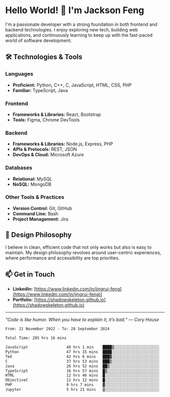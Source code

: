 # Hello World! 👋 I'm Jackson Feng

I'm a passionate developer with a strong foundation in both frontend and backend technologies. I enjoy exploring new tech, building web applications, and continuously learning to keep up with the fast-paced world of software development.

## 🛠 Technologies & Tools

### Languages
- **Proficient:** Python, C++, C, JavaScript, HTML, CSS, PHP
- **Familiar:** TypeScript, Java

### Frontend
- **Frameworks & Libraries:** React, Bootstrap
- **Tools:** Figma, Chrome DevTools

### Backend
- **Frameworks & Libraries:** Node.js, Express, PHP
- **APIs & Protocols:** REST, JSON
- **DevOps & Cloud:** Microsoft Azure

### Databases
- **Relational:** MySQL
- **NoSQL:** MongoDB

### Other Tools & Practices
- **Version Control:** Git, GitHub
- **Command Line:** Bash
- **Project Management:** Jira


## 🎨 Design Philosophy

I believe in clean, efficient code that not only works but also is easy to maintain. My design philosophy revolves around user-centric experiences, where performance and accessibility are top priorities.

## 📫 Get in Touch

- **LinkedIn:** [https://www.linkedin.com/in/jingrui-feng](https://www.linkedin.com/in/jingrui-feng))
- **Portfolio:** [https://shadowskeleton.github.io](https://shadowskeleton.github.io)

---

*“Code is like humor. When you have to explain it, it’s bad.” — Cory House*



<!--START_SECTION:waka-->

```txt
From: 21 November 2022 - To: 28 September 2024

Total Time: 285 hrs 16 mins

JavaScript                 48 hrs 1 min    ████▒░░░░░░░░░░░░░░░░░░░░   16.83 %
Python                     47 hrs 15 mins  ████░░░░░░░░░░░░░░░░░░░░░   16.57 %
TeX                        42 hrs 6 mins   ███▓░░░░░░░░░░░░░░░░░░░░░   14.76 %
C                          37 hrs 53 mins  ███▒░░░░░░░░░░░░░░░░░░░░░   13.28 %
Java                       26 hrs 52 mins  ██▒░░░░░░░░░░░░░░░░░░░░░░   09.42 %
TypeScript                 16 hrs 57 mins  █▒░░░░░░░░░░░░░░░░░░░░░░░   05.94 %
HTML                       12 hrs 46 mins  █░░░░░░░░░░░░░░░░░░░░░░░░   04.48 %
ObjectiveC                 12 hrs 12 mins  █░░░░░░░░░░░░░░░░░░░░░░░░   04.28 %
PHP                        9 hrs 7 mins    ▓░░░░░░░░░░░░░░░░░░░░░░░░   03.20 %
Jupyter                    5 hrs 21 mins   ▒░░░░░░░░░░░░░░░░░░░░░░░░   01.88 %
```

<!--END_SECTION:waka-->

